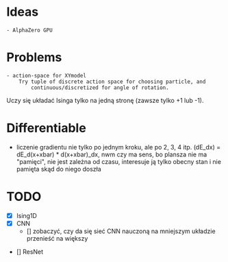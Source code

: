 # Ideas
    - AlphaZero GPU

# Problems
    - action-space for XYmodel
        Try tuple of discrete action space for choosing particle, and
            continuous/discretized for angle of rotation.

Uczy się układać Isinga tylko na jedną stronę (zawsze tylko +1 lub -1).

# Differentiable
- liczenie gradientu nie tylko po jednym kroku, ale po 2, 3, 4 itp.
(dE_dx) = dE_d(x+xbar) * d(x+xbar)_dx, nwm czy ma sens, bo plansza nie ma "pamięci", nie jest zależna od czasu, interesuje ją tylko obecny stan i nie pamięta skąd do niego doszła


# TODO
- [x] Ising1D
- [x] CNN
    - [] zobaczyć, czy da się sieć CNN nauczoną na mniejszym układzie przenieść na większy
- [] ResNet